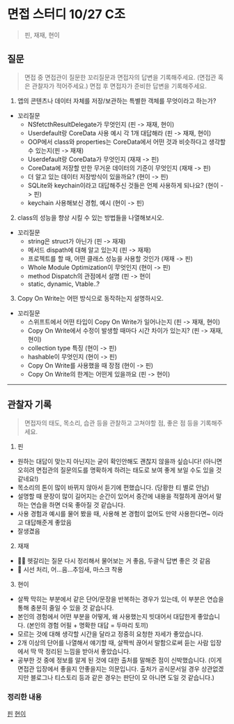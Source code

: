 
# 면접 스터디 10/27 C조
> 핀, 재재, 현이

## 질문
> 면접 중 면접관이 질문한 꼬리질문과 면접자의 답변을 기록해주세요. (면접관 혹은 관찰자가 적어주세요.)
> 면접 후 면접자가 준비한 답변을 기록해주세요.


1. 앱의 콘텐츠나 데이터 자체를 저장/보관하는 특별한 객체를 무엇이라고 하는가?

- 꼬리질문
    - NSfetcthResultDelegate가 무엇인지 (핀 -> 재재, 현이)
    - Userdefault랑 CoreData 사용 예시 각 1개 대답해라 (핀 -> 재재, 현이)
    - OOP에서 class와 properties는 CoreData에서 어떤 것과 비슷하다고 생각할 수 있는지(핀 -> 재재)
    - Userdefault랑 CoreData가 무엇인지 (재재 -> 핀)
    - CoreData에 저장할 만한 무거운 데이터의 기준이 무엇인지 (재재 -> 핀)
    - 더 알고 있는 데이터 저장방식이 있을까요? (현이 -> 핀)
    - SQLite와 keychain이라고 대답해주신 것들은 언제 사용하게 되나요? (현이 -> 핀)
    - keychain 사용해보신 경험, 예시 (현이 -> 핀)


2. class의 성능을 향상 시킬 수 있는 방법들을 나열해보시오.

- 꼬리질문
    - string은 struct가 아닌가 (핀 -> 재재)
    - 메서드 dispath에 대해 알고 있는지 (핀 -> 재재)
    - 프로젝트를 할 때, 어떤 클래스 성능을 사용할 것인가 (재재 -> 핀)
    - Whole Module Optimization이 무엇인지 (현이 -> 핀)
    - method Dispatch의 관점에서 설명 (핀 -> 현이
    - static, dynamic, Vtable..?

3. Copy On Write는 어떤 방식으로 동작하는지 설명하시오.

- 꼬리질문
    - 스위프트에서 어떤 타입이 Copy On Write가 일어나는지 (핀 -> 재재, 현이)
    - Copy On Write에서 수정이 발생할 때마다 시간 차이가 있는지? (핀 -> 재재, 현이)
    - collection type 특징 (현이 -> 핀)
    - hashable이 무엇인지 (현이 -> 핀)
    - Copy On Write를 사용했을 때 장점 (현이 -> 핀)
    - Copy On Write의 한계는 어떤게 있을까요 (핀 -> 현이)

---

## 관찰자 기록
> 면접자의 태도, 목소리, 습관 등을 관찰하고 고쳐야할 점, 좋은 점 등을 기록해주세요.

1. 핀
- 원하는 대답이 맞는지 아닌지는 굳이 확인안해도 괜찮지 않을까 싶습니다! (아니면 오히려 면접관의 질문의도를 명확하게 하려는 태도로 보여 좋게 보일 수도 있을 것 같네요!)
- 목소리의 톤이 많이 바뀌지 않아서 듣기에 편했습니다. (당황한 티 별로 안남)
- 설명할 때 문장이 많이 길어지는 순간이 있어서 중간에 내용을 적절하게 끊어서 말하는 연습을 하면 더욱 좋아질 것 같습니다.
- 사용 경험과 예시를 물어 봤을 때, 사용해 본 경험이 없어도 만약 사용한다면~ 이라고 대답해준게 좋았음
- 잘생겼음

2. 재재
- 👍🏻 헷갈리는 질문 다시 정리해서 물어보는 거 좋음, 두괄식 답변 좋은 것 같음
- 👀 시선 처리, 어...음...추임새, 마스크 착용

3. 현이
- 살짝 막히는 부분에서 같은 단어/문장을 반복하는 경우가 있는데, 이 부분은 연습을 통해 충분히 줄일 수 있을 것 같습니다.
- 본인의 경험에서 어떤 부분을 어떻게, 왜 사용했는지 빗대어서 대답한게 좋았습니다. (본인의 경험 어필 + 명확한 대답 = 두마리 토끼)
- 모르는 것에 대해 생각할 시간을 달라고 정중히 요청한 자세가 좋았습니다.
- 2개 이상의 단어를 나열해서 얘기할 때, 살짝씩 끊어서 말함으로써 듣는 사람 입장에서 딱 딱 정리된 느낌을 받아서 좋았습니다.
- 공부한 것 중에 정보를 알게 된 것에 대한 출처를 말해준 점이 신박했습니다. (이게 면접관 입장에서 좋을지 안좋을지는 의문입니다. 출처가 공식문서일 경우 상관없겠지만 블로그나 티스토리 등과 같은 경우는 판단이 모 아니면 도일 것 같습니다.)

### 정리한 내용
[핀](https://frill-dewberry-103.notion.site/2-b79ea43548384eb1889f1310d2fb972d)
[현이]()

